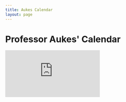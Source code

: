 ```yaml
---
title: Aukes Calendar
layout: page
---
```

Professor Aukes' Calendar
=========================
<div class="embed-responsive embed-responsive-16by9">
<iframe src="https://calendar.google.com/calendar/embed?mode=WEEK&amp;height=600&amp;wkst=1&amp;bgcolor=%23FFFFFF&amp;src=danaukes%40gmail.com&amp;color=%238C500B&amp;src=daukes%40asu.edu&amp;color=%23875509&amp;src=m0fhfbq91fjlb7p0pddd6n1gsc%40group.calendar.google.com&amp;color=%232952A3&amp;src=8i13i5fvf4elhdvgu9t09cjbg0%40group.calendar.google.com&amp;color=%23711616&amp;src=tjjatp1ble5h397ceccrgamcb4%40group.calendar.google.com&amp;color=%235F6B02&amp;src=s6lp62fjvptu6n9c8n7vesgc28%40group.calendar.google.com&amp;color=%2323164E&amp;ctz=America%2FPhoenix" style="border-width:0" frameborder="0" scrolling="no"></iframe>

</div>
